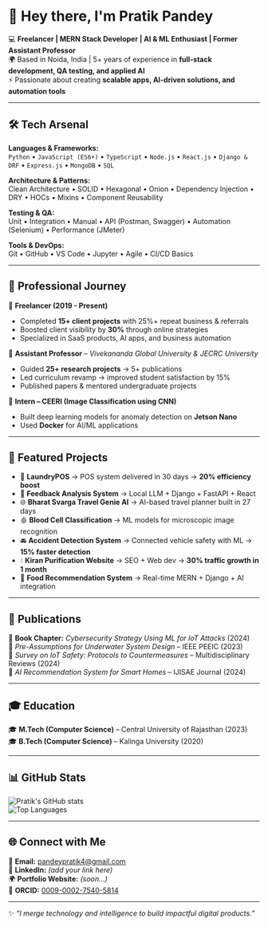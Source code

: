 # 👋 Hey there, I'm Pratik Pandey  

💻 **Freelancer | MERN Stack Developer | AI & ML Enthusiast | Former Assistant Professor**  
🌍 Based in Noida, India | 5+ years of experience in **full-stack development, QA testing, and applied AI**  
⚡ Passionate about creating **scalable apps, AI-driven solutions, and automation tools**  

---

## 🛠️ Tech Arsenal  

**Languages & Frameworks:**  
`Python` • `JavaScript (ES6+)` • `TypeScript` • `Node.js` • `React.js` • `Django & DRF` • `Express.js` • `MongoDB` • `SQL`  

**Architecture & Patterns:**  
Clean Architecture • SOLID • Hexagonal • Onion • Dependency Injection • DRY • HOCs • Mixins • Component Reusability  

**Testing & QA:**  
Unit • Integration • Manual • API (Postman, Swagger) • Automation (Selenium) • Performance (JMeter)  

**Tools & DevOps:**  
Git • GitHub • VS Code • Jupyter • Agile • CI/CD Basics  

---

## 💼 Professional Journey  

🔹 **Freelancer (2019 - Present)**  
- Completed **15+ client projects** with 25%+ repeat business & referrals  
- Boosted client visibility by **30%** through online strategies  
- Specialized in SaaS products, AI apps, and business automation  

🔹 **Assistant Professor** – *Vivekananda Global University & JECRC University*  
- Guided **25+ research projects** → 5+ publications  
- Led curriculum revamp → improved student satisfaction by 15%  
- Published papers & mentored undergraduate projects  

🔹 **Intern – CEERI (Image Classification using CNN)**  
- Built deep learning models for anomaly detection on **Jetson Nano**  
- Used **Docker** for AI/ML applications  

---

## 🚀 Featured Projects  

- 🧾 **LaundryPOS** → POS system delivered in 30 days → **20% efficiency boost**  
- 🧠 **Feedback Analysis System** → Local LLM + Django + FastAPI + React  
- 🌐 **Bharat Svarga Travel Genie AI** → AI-based travel planner built in 27 days  
- 🩸 **Blood Cell Classification** → ML models for microscopic image recognition  
- 🚘 **Accident Detection System** → Connected vehicle safety with ML → **15% faster detection**  
- 💧 **Kiran Purification Website** → SEO + Web dev → **30% traffic growth in 1 month**  
- 🍔 **Food Recommendation System** → Real-time MERN + Django + AI integration  

---

## 📖 Publications  

📘 **Book Chapter:** *Cybersecurity Strategy Using ML for IoT Attacks* (2024)  
📄 *Pre-Assumptions for Underwater System Design* – IEEE PEEIC (2023)  
📄 *Survey on IoT Safety: Protocols to Countermeasures* – Multidisciplinary Reviews (2024)  
📄 *AI Recommendation System for Smart Homes* – IJISAE Journal (2024)  

---

## 🎓 Education  

🎓 **M.Tech (Computer Science)** – Central University of Rajasthan (2023)  
🎓 **B.Tech (Computer Science)** – Kalinga University (2020)  

---

## 📊 GitHub Stats  

![Pratik's GitHub stats](https://github-readme-stats.vercel.app/api?username=devilwonder&show_icons=true&theme=tokyonight)  
![Top Languages](https://github-readme-stats.vercel.app/api/top-langs/?username=devilwonder&layout=compact&theme=tokyonight)  

---

## 🌐 Connect with Me  

📧 **Email:** pandeypratik4@gmail.com  
💼 **LinkedIn:** *(add your link here)*  
🌍 **Portfolio Website:** *(soon…)*  
🧾 **ORCID:** [0009-0002-7540-5814](https://orcid.org/0009-0002-7540-5814)  

---

✨ *“I merge technology and intelligence to build impactful digital products.”*  
